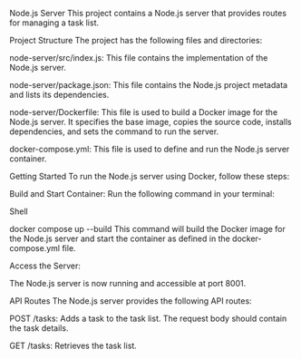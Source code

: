 Node.js Server
This project contains a Node.js server that provides routes for managing a task list.

Project Structure
The project has the following files and directories:

node-server/src/index.js: This file contains the implementation of the Node.js server.

node-server/package.json: This file contains the Node.js project metadata and lists its dependencies.

node-server/Dockerfile: This file is used to build a Docker image for the Node.js server. It specifies the base image, copies the source code, installs dependencies, and sets the command to run the server.

docker-compose.yml: This file is used to define and run the Node.js server container.

Getting Started
To run the Node.js server using Docker, follow these steps:

Build and Start Container: Run the following command in your terminal:

Shell

docker compose up --build
This command will build the Docker image for the Node.js server and start the container as defined in the docker-compose.yml file.

Access the Server:

The Node.js server is now running and accessible at port 8001.

API Routes
The Node.js server provides the following API routes:

POST /tasks: Adds a task to the task list. The request body should contain the task details.

GET /tasks: Retrieves the task list.
